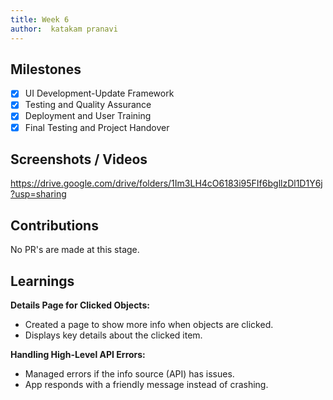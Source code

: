 ```yaml
---
title: Week 6
author:  katakam pranavi
---
```


## Milestones
- [X] UI Development-Update Framework
- [X] Testing and Quality Assurance
- [x] Deployment and User Training 
- [X] Final Testing and Project Handover

## Screenshots / Videos

https://drive.google.com/drive/folders/1Im3LH4cO6183i95FIf6bgllzDl1D1Y6j?usp=sharing

## Contributions

No PR's are made at this stage.

## Learnings

**Details Page for Clicked Objects:**
- Created a page to show more info when objects are clicked.
- Displays key details about the clicked item.

**Handling High-Level API Errors:**
- Managed errors if the info source (API) has issues.
- App responds with a friendly message instead of crashing.